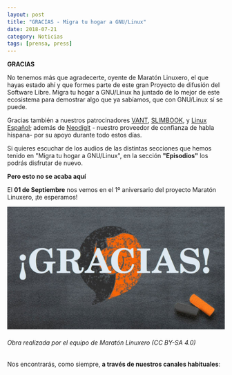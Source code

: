 ```yaml
---
layout: post
title: "GRACIAS - Migra tu hogar a GNU/Linux"
date: 2018-07-21
category: Noticias
tags: [prensa, press]
---
```

**GRACIAS**

No tenemos más que agradecerte, oyente de Maratón Linuxero, el que hayas estado ahí y que formes parte de este gran Proyecto de difusión del Software Libre. Migra tu hogar a GNU/Linux ha juntado de lo mejor de este ecosistema para demostrar algo que ya sabíamos, que con GNU/Linux sí se puede.

Gracias también a nuestros patrocinadores [VANT](http://www.vantpc.es/), [SLIMBOOK](https://slimbook.es/), y [Linux Español](https://linuxespanol.net/); además de [Neodigit](https://www.neodigit.net/) - nuestro proveedor de confianza de habla hispana- por su apoyo durante todo estos días.

Si quieres escuchar de los audios de las distintas secciones que hemos tenido en "Migra tu hogar a GNU/Linux", en la sección **"Episodios"** los podrás disfrutar de nuevo.



**Pero esto no se acaba aquí**

El **01 de Septiembre** nos vemos en el 1º aniversario del proyecto Maratón Linuxero, ¡te esperamos!



![#Prensa](/media/05_MARATON_21JUL18/gracias.jpg)
###### Obra realizada por el equipo de Maratón Linuxero (CC BY-SA 4.0)



Nos encontrarás, como siempre, **a través de nuestros canales habituales**: